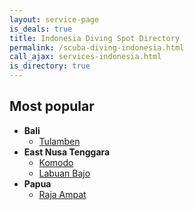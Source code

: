 ```yaml
---
layout: service-page
is_deals: true
title: Indonesia Diving Spot Directory
permalink: /scuba-diving-indonesia.html
call_ajax: services-indonesia.html
is_directory: true
---
```


## Most popular

* **Bali**
  * [Tulamben](/scuba-diving-bali.html)
* **East Nusa Tenggara**
  * [Komodo](/scuba-diving-komodo.html)
  * [Labuan Bajo](/scuba-diving-komodo.html)
* **Papua**
  * [Raja Ampat](/scuba-diving-rajaampat.html)

